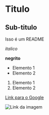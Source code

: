 # Titulo

## Sub-titulo

Isso é um README

*italico*

**negrito**

- Elemento 1
- Elemento 2

1) Elemento 1
2) Elemento 2

[Link para o Google](https:/www.google.com)

![Link da imagem](https://git-scm.com/images/logo@2x.png)


